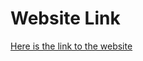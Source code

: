 # Website Link
[Here is the link to the website](https://codermerlin.academy/users/arnav-logan/Digital%20Portfolio/CS-II/Projects/ISP/Website/ISPindex.html)
